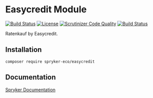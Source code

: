 # Easycredit Module
[![Build Status](https://travis-ci.org/spryker-eco/easycredit.svg?branch=master)](https://travis-ci.org/spryker-eco/easycredit)
[![License](https://img.shields.io/github/license/spryker-eco/easycredit.svg?b=master)](https://github.com/spryker-eco/easycredit)
[![Scrutinizer Code Quality](https://scrutinizer-ci.com/g/spryker-eco/easycredit/badges/quality-score.png?b=master)](https://scrutinizer-ci.com/g/spryker-eco/easycredit/?branch=master)
[![Build Status](https://scrutinizer-ci.com/g/spryker-eco/easycredit/badges/build.png?b=master)](https://scrutinizer-ci.com/g/spryker-eco/easycredit/build-status/master)

Ratenkauf by Easycredit.

## Installation

```
composer require spryker-eco/easycredit
```

## Documentation

[Spryker Documentation](https://docs.spryker.com/industry_partners/payment/payment-partners.htm)
